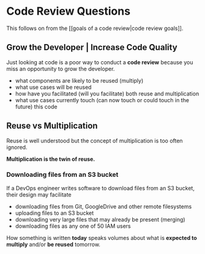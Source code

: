 
# Code Review Questions

This follows on from the [[goals of a code review|code review goals]].

## Grow the Developer | Increase Code Quality

Just looking at code is a poor way to conduct a **code review** because you miss an opportunity to grow the developer.

- what components are likely to be reused (multiply)
- what use cases will be reused
- how have you facilitated (will you facilitate) both reuse and multiplication
- what use cases currently touch (can now touch or could touch in the future) this code


## Reuse vs Multiplication

Reuse is well understood but the concept of multiplication is too often ignored.

**Multiplication is the twin of reuse.**

### Downloading files from an S3 bucket

If a DevOps engineer writes software to download files from an S3 bucket, their design may facilitate

- downloading files from Git, GoogleDrive and other remote filesystems
- uploading files to an S3 bucket
- downloading very large files that may already be present (merging)
- downloading files as any one of 50 IAM users

How something is written **today** speaks volumes about what is **expected to multiply** and/or **be reused** tomorrow.

